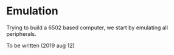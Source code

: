 # Emulation
Trying to build a 6502 based computer, we start by emulating all peripherals.

To be written (2019 aug 12)

